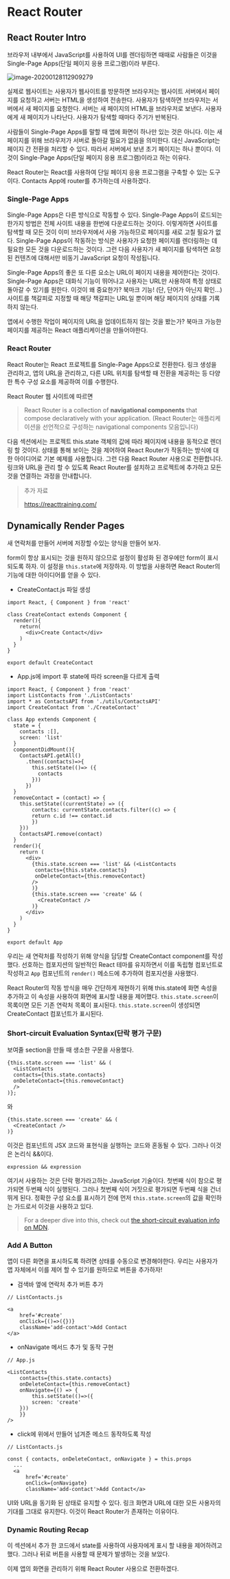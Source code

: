 # React Router



## React Router Intro

브라우저 내부에서 JavaScript를 사용하여 UI를 렌더링하면 때때로 사람들은 이것을 Single-Page Apps(단일 페이지 응용 프로그램)이라 부른다.

![image-20200128112909279](C:\Users\정수지\AppData\Roaming\Typora\typora-user-images\image-20200128112909279.png)

실제로 웹사이트는 사용자가 웹사이트를 방문하면 브라우저는 웹사이트 서버에서 페이지를 요청하고 서버는 HTML을 생성하여 전송한다. 사용자가 탐색하면 브라우저는 서버에서 새 페이지를 요청한다. 서버는 새 페이지의 HTML을 브라우저로 보낸다. 사용자에게 새 페이지가 나타난다. 사용자가 탐색할 때마다 주기가 반복된다.

사람들이 Single-Page Apps를 말할 때 앱에 화면이 하나만 있는 것은 아니다. 이는 새 페이지를 위해 브라우저가 서버로 돌아갈 필요가 없음을 의미한다. 대신 JavaScript는 페이지 간 전환을 처리할 수 있다. 따라서 서버에서 보낸 초기 페이지는 하나 뿐이다. 이것이 Single-Page Apps(단일 페이지 응용 프로그램)이라고 하는 이유다.

React Router는 React를 사용하여 단일 페이지 응용 프로그램을 구축할 수 있는 도구이다. Contacts App에 router를 추가하는데 사용하겠다.



### Single-Page Apps

Single-Page Apps은 다른 방식으로 작동할 수 있다. Single-Page Apps이 로드되는 한가지 방법은 전체 사이트 내용을 한번에 다운로드하는 것이다. 이렇게하면 사이트를 탐색할 때 모든 것이 이미 브라우저에서 사용 가능하므로 페이지를 새로 고칠 필요가 없다. Single-Page Apps이 작동하는 방식은 사용자가 요청한 페이지를 렌더링하는 데 필요한 모든 것을 다운로드하는 것이다. 그런 다음 사용자가 새 페이지를 탐색하면 요청된 컨텐츠에 대해서만 비동기 JavaScript 요청이 작성됩니다.

Single-Page Apps의 좋은 또 다른 요소는 URL이 페이지 내용을 제어한다는 것이다. Single-Page Apps은 대화식 기능이 뛰어나고 사용자는 URL만 사용하여 특정 상태로 돌아갈 수 있기를 원한다. 이것이 왜 중요한가? 북마크 기능! (단, 단어가 아닌지 확인...) 사이트를 책갈피로 지정할 때 해당 책갈피는 URL일 뿐이며 해당 페이지의 상태를 기록하지 않는다.

앱에서 수행한 작업이 페이지의 URL을 업데이트하지 않는 것을 봤는가? 북마크 가능한 페이지를 제공하는 React 애플리케이션을 만들어야한다.



### React Router

React Router는 React 프로젝트를 Single-Page Apps으로 전환한다. 링크 생성을 관리하고, 앱의 URL을 관리하고, 다른 URL 위치를 탐색할 때 전환을 제공하는 등 다양한 특수 구성 요소를 제공하여 이를 수행한다.

React Router 웹 사이트에 따르면

> React Router is a collection of **navigational components** that compose declaratively with your application. (React Router는 애플리케이션을 선언적으로 구성하는 navigational components 모음입니다)

다음 섹션에서는 프로젝트 this.state 객체의 값에 따라 페이지에 내용을 동적으로 렌더링 할 것이다. 상태를 통해 보이는 것을 제어하여 React Router가 작동하는 방식에 대한 아이디어로 기본 예제를 사용합니다. 그런 다음 React Router 사용으로 전환합니다. 링크와 URL을 관리 할 수 있도록 React Router를 설치하고 프로젝트에 추가하고 모든 것을 연결하는 과정을 안내합니다.



>추가 자료 
>
>https://reacttraining.com/





## Dynamically Render Pages

새 연락처를 만들어 서버에 저장할 수있는 양식을 만들어 보자.

form이 항상 표시되는 것을 원하지 않으므로 설정이 활성화 된 경우에만 form이 표시되도록 하자. 이 설정을 `this.state`에 저장하자. 이 방법을 사용하면 React Router의 기능에 대한 아이디어를 얻을 수 있다.



- CreateContact.js 파일 생성

```react
import React, { Component } from 'react'

class CreateContact extends Component {
  render(){
    return(
      <div>Create Contact</div>
    )
  }
}

export default CreateContact
```



- App.js에 import 후 state에 따라 screen을 다르게 출력

```react
import React, { Component } from 'react'
import ListContacts from './ListContacts'
import * as ContactsAPI from './utils/ContactsAPI'
import CreateContact from './CreateContact'

class App extends Component {
  state = {
    contacts :[],
    screen: 'list'
  }
  componentDidMount(){
    ContactsAPI.getAll()
      .then((contacts)=>{
        this.setState(()=> ({
          contacts
        }))
      })
  }
  removeContact = (contact) => {
    this.setState((currentState) => ({
        contacts: currentState.contacts.filter((c) => {
        return c.id !== contact.id
        })
    }))
    ContactsAPI.remove(contact)
  }
  render(){
    return (
      <div>
        {this.state.screen === 'list' && (<ListContacts
         contacts={this.state.contacts}
         onDeleteContact={this.removeContact}
        />
        )}
        {this.state.screen === 'create' && (
          <CreateContact />
        )}
      </div>
    )
  }
}

export default App
```



우리는 새 연락처를 작성하기 위해 양식을 담당할 CreateContact component를 작성했다. 선호하는 컴포지션의 일반적인 React 테마를 유지하면서 이를 독립형 컴포넌트로 작성하고 `App` 컴포넌트의 `render()` 메소드에 추가하여 컴포지션을 사용했다.

React Router의 작동 방식을 매우 간단하게 재현하기 위해 this.state에 화면 속성을 추가하고 이 속성을 사용하여 화면에 표시할 내용을 제어했다. `this.state.screen`이 목록이면 모든 기존 연락처 목록이 표시된다. `this.state.screen`이 생성되면 CreateContact 컴포넌트가 표시된다.



### Short-circuit Evaluation Syntax(단락 평가 구문)

보여줄 section을 만들 때 생소한 구문을 사용했다.

```react
{this.state.screen === 'list' && (
  <ListContacts
  contacts={this.state.contacts}
  onDeleteContact={this.removeContact}
  />
)};
```

와 

```react
{this.state.screen === 'create' && (
  <CreateContact />
)}
```

이것은 컴포넌트의 JSX 코드와 표현식을 실행하는 코드와 혼동될 수 있다. 그러나 이것은 논리식 &&이다.

```
expression && expression
```

여기서 사용하는 것은 단락 평가라고하는 JavaScript 기술이다. 첫번째 식이 참으로 평가되면 두번째 식이 실행된다. 그러나 첫번째 식이 거짓으로 평가되면 두번째 식을 건너뛰게 된다. 정확한 구성 요소를 표시하기 전에 먼저 `this.state.screen`의 값을 확인하는 가드로서 이것을 사용하고 있다.

> For a deeper dive into this, check out [the short-circuit evaluation info on MDN](https://developer.mozilla.org/en-US/docs/Web/JavaScript/Reference/Operators/Logical_Operators#Short-circuit_evaluation).



### Add A Button

앱이 다른 화면을 표시하도록 하려면 상태를 수동으로 변경해야한다. 우리는 사용자가 앱 자체에서 이를 제어 할 수 있기를 원하므로 버튼을 추가하자!



- 검색바 옆에 연락처 추가 버튼 추가

```react
// ListContacts.js

<a
    href='#create'
    onClick={()=>({})}
    className='add-contact'>Add Contact
</a>
```



- onNavigate 메서드 추가 및 동작 구현

```react
// App.js

<ListContacts
    contacts={this.state.contacts}
    onDeleteContact={this.removeContact}
    onNavigate={() => {
    	this.setState(()=>({
    	screen: 'create'
    }))
  	}}
/>
```



- click에 위에서 만들어 넘겨준 메소드 동작하도록 작성

```react
// ListContacts.js

const { contacts, onDeleteContact, onNavigate } = this.props
  ...
  <a
      href='#create'
      onClick={onNavigate}
      className='add-contact'>Add Contact</a> 
```



UI와 URL을 동기화 된 상태로 유지할 수 있다. 링크 화면과 URL에 대한 모든 사용자의 기대를 그대로 유지한다. 이것이 React Router가 존재하는 이유이다.



### Dynamic Routing Recap

이 섹션에서 추가 한 코드에서 state를 사용하여 사용자에게 표시 할 내용을 제어하려고 했다. 그러나 뒤로 버튼을 사용할 때 문제가 발생하는 것을 보았다.

이제 앱의 화면을 관리하기 위해 React Router 사용으로 전환하겠다.